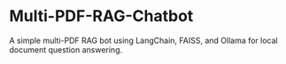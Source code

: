 # Multi-PDF-RAG-Chatbot
A simple multi-PDF RAG bot using LangChain, FAISS, and Ollama for local document question answering.
